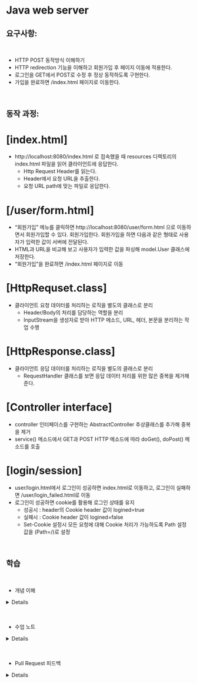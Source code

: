 # Java web server

## 요구사항:

<br/>

- HTTP POST 동작방식 이해하기
- HTTP redirection 기능을 이해하고 회원가입 후 페이지 이동에 적용한다.
- 로그인을 GET에서 POST로 수정 후 정상 동작하도록 구현한다.
- 가입을 완료하면 /index.html 페이지로 이동한다.

<br>

## 동작 과정:

# [index.html]

- http://localhost:8080/index.html 로 접속했을 때 resources 디렉토리의 index.html 파일을 읽어 클라이언트에 응답한다.
  - Http Request Header를 읽는다.
  - Header에서 요청 URL을 추출한다.
  - 요청 URL path에 맞는 파일로 응답한다.

# [/user/form.html]
- “회원가입” 메뉴를 클릭하면 http://localhost:8080/user/form.html 으로 이동하면서 회원가입할 수 있다. 회원가입한다. 회원가입을 하면 다음과 같은 형태로 사용자가 입력한 값이 서버에 전달된다.
- HTML과 URL을 비교해 보고 사용자가 입력한 값을 파싱해 model.User 클래스에 저장한다.
- “회원가입”을 완료하면 /index.html 페이지로 이동

# [HttpRequset.class]
- 클라이언트 요청 데이터를 처리하는 로직을 별도의 클래스로 분리
    - Header/Body의 처리를 담당하는 역할을 분리
    - InputStream을 생성자로 받아 HTTP 메소드, URL, 헤더, 본문을 분리하는 작업 수행

# [HttpResponse.class]
- 클라이언트 응답 데이터를 처리하는 로직을 별도의 클래스로 분리
  -  RequestHandler 클래스를 보면 응답 데이터 처리를 위한 많은 중복을 제거해준다.

# [Controller interface]
- controller 인터페이스를 구현하는 AbstractController 추상클래스를 추가해 중복을 제거
- service() 메소드에서 GET과 POST HTTP 메소드에 따라 doGet(), doPost() 메소드를 호출

# [login/session]
- user/login.html에서 로그인이 성공하면 index.html로 이동하고, 로그인이 실패하면 /user/login_failed.html로 이동
- 로그인이 성공하면 cookie를 활용해 로그인 상태를 유지
  - 성공시 : header의 Cookie header 값이 logined=true 
  - 실패시 : Cookie header 값이 logined=false
  - Set-Cookie 설정시 모든 요청에 대해 Cookie 처리가 가능하도록 Path 설정 값을 (Path=/)로 설정

<br/>

 ## 학습

<br/>

- 개념 이해

<details>
1. DataOutputStream <br/>

: FileReader는 데이터를 읽어서 숫자 데이터로 변환해줘야하지만,DataOutputStream은 데이터 변환까지 해줘서 파일을 읽고 쓰는 클래스 (즉, 프리미티브 타입의 데이터를 읽을 수 잇음)
 
  > write() 
  
  : 데이터를 파일에 쓰기

  > flush()

  : 현재 버퍼에 저장되 있는 내용을 클라이언트에 전송하고 버퍼를 비운다.<br/>

  즉, 강제로 버퍼의 내용을 전송함으로써 데드락 상태를 해제한다.<br/>

  <br/>


2. 프록시<br/>

: 클라이언트와 서버 사이에 존재하며 캐싱, 필터링, 로드 밸런싱, 인증, 로깅 등의 다양한 기능을 수행한다.<br/>

<br/>


3. 브라우저 동작 방식<br/>

> 최초에는 HTML 을 가져온다.<br/>

> HTML에서 CSS, js, 이미지에 대한 링크 정보를 추출한다.<br/>

> 추출한 정보의 URL을 이용 새로운 요청을 보낸다.<br/>

> 모든 웹 자원을 받아와서 렌더링을 시작한다.<br/>

> 1.1 은 파이프라인, 2.0은 병렬처리로 성능을 개선하였다.<br/>

<br/>




4. MIME 타입이란? <br/>

> 클라이언트에게 전송된 문서의 다양성을 알려주기 위한 메커니즘 <br/>

> 브라우저들은 리소스를 내려받았을 때 해야 할 기본 동작이 무엇인지를 결정하기 위해 MIME 타입 사용 <br/>

<br/>


5. of 패턴
- of 에 데이터를 읽은 후 생성자를 리턴해서 멤버에 값을 할당한다.

<br/>


6. InputStreamReader

- InputStream 은 1바이트만 인식해 한글을 읽지 못한다.
- 그래서 InputStreamReader는 바이트 단위로 읽어 들이는 형식을
- 문자 단위(char)로 데이터 변환시키는 중개자 역할을 한다.

<br/>


7. BufferedReader

- BufferReader 를 통해 입력 데이터가 바로 출력되기 보다는 버퍼를 통해 데이터를 묶어서 한 문장씩 읽어들일 수 있게 한다.

<br/>


8. StringBuilder

- String은 변경 불가능한 문자열이다. 그래서 문자열을 더할때마다 문자열을 연결해 새로운 문자열을 만들어내는 많은 비용이 발생한다. 이러한 문제를 스트링 빌더의 append 를 통해 해결 가능하다.

<br/>

9. reflection

- Reflection이란 클래스의 구조를 분석하여 동적 로딩을 가능하게 하는 기능
  - new Instance () : 동적 객체 생성시 사용됨
    - 기본 생성자를 호출해 객체를 생성하기 때문에 반드시 클래스에 기본 생성자가 존재해야함
    - 만약 매개변수가 있는 생성자를 호출하고 싶다면 리플랙션으로 Constructor 객체를 얻어 new Instance 진행
    
  > new Instance() = Deprecated <br>
  > -> getDeclaredConstructor().newInstance() 로 수정

  - getDeclaredConstructors(), getDeclaredFields(), getDeclaredMethods() : 클래스 생성자, 필드정보, 메소드 정보를 알고 싶을 때 사용한다

  - invoke : Method를 동적으로 실행시켜 주는 메소드

10. HTTP 메시지 구조
  - Header + Body 로 나뉨
    - Header (주소정보, 메서드 방식, 클라이언트 정보, 브라우저 정보, 접속 URL)
      - start line에는 요청이나 응답의 상태를 나타낸다.
      - 요청을 지정하거나, 메시지에 포함된 본문을 설명하는 헤더의 집합이다.
      - 헤더와 본문을 구분하는 빈 줄이 있다. 그 줄을 말한다.
    - Body (비어 있다가 필요시 데이터 정보 담김)
      - 요청과 관련된 데이터나 응답과 관련된 데이터 또는 문서를 포함 (선택적 사용됨)

11. Request Body 역할

 - Request Body 가 책임져야 하는 것 : 
   - code : API 사용 프로그램 처리 결과를 간략히 전달하는 것
     - 첫 세자리 (프로토콜 상태 코드), 넷째 자리 (타입 코드), 마지막 두 자리 (구분 코드)
   - message : 코더,개발자를 위한 메시지를 주는 것
   - result : 처리 결과 값을 넘겨주는 것
   - 세가지 요소
     - HTTP method
     - URL
     - HTTP version

 ~~~
 {
	"code": 200000,
	"message": "ok",
	"result": {
		"foo":{}
		"somethings":[{},{}]
	}
}
 ~~~

ex. 사용자 등록

~~~
# POST ~/register

{
  "email": "foo@bar.baz",
  "password": "hellowrold!@"
}

# Response Code

// 정상동작 코드
{
  "code": 201000,
  // 201 는 HTTP Status code 에서 말하는 생성을 뜻
  // 000 은 아무의미 없이 자리를 맞춰주는 코드
  "message": "ok",
  "result": {
    "user": {
      // 반드시 resource 표현
      "id": 1,
      "email": "foo@bar.baz",
      "password": "hellowrold!@"
    }
  }
}

// email 이 없을 경우
{
  "code": 412000,
  // 412 : 사전조건 실패
  // 0 : required param error
  // 00 : 이메일 - 임의로 00 은 이메일로 정한 것
  "message": "email Required in request body"
}

~~~

<br/>

12. stream

-  stream
    - Arrays.stream : 배열을 스트림으로 변환
    - map : 스트림 내 요소를 특정 값으로 변환
    - collect : list or set 으로 원하는 자료형으로 변환 ex. Collect(Collectors.toSet/toList)
    - filter : 조건에 맞는 모든 요소를 가져옴
    - flterFirst : 조건에 맞는 첫번째 요소 가져옴
    - Collectors.toMap

13. - 쿠키
    - 개념
        - 방문자 식별을 위해 사이트가 사용하고 있는 서버를 이용해 사용자 컴퓨터에 설치되는 정보 파일
        - 브라우저에 의해 저장됨
        - 같은 서버에 의해 만들어진 요청들이 Cookie HTTP 헤더 안에 포함되어 전송됨
        - 그 후 쿠키는 같은 서버에 의해 만들어진 Request들의 쿠키 헤더 안에 포함되어 전송됨
        - 만료일, 지속시간이 명시될 수 있고, 만료된 쿠키는 보내지지 않음
        - 특정 도메인이나 경로 제한을 설정할 수 있음
        - Key-Value 쌍으로 클라이언트에 저장됨
        - 서버에서 생성하며 Response Header에 Set-Cookie를 넣어 클라이언트에 전송

    - Set-Cookie: HTTP Response Header는 서버로부터 사용자 에이전트로 전송됨
      ex. Set-Cookie: <cookie-name>=<cookie-value>
      ex. Set-Cookie: yummy_cookie=choco

    - 전송과정 : 브라우저는 쿠키헤더를 사용해 서버로 이전에 저장했던 모든 쿠키들을 회신
      ex.
      GET /sample_page.html HTTP/1.1
      Host: www.example.org
      Cookie: yummy_cookie=choco; tasty_cookie=strawberry

    - 쿠키의 라이프타임
        - 브라우저는 현재 세션이 끝나는 시점을 정의
        - 세션 쿠키 : 세션이 끝날 때 삭제됨
        - 영속적인 쿠키 : Expired 속성에 명시된날짜에 삭제 / Max-Age속성에 명시된기간에 삭제
          ex. Set-Cookie: id=a3fWa; Expires=Wed, 21 Oct 2015 07:28:00 GMT;

    - Secure : HTTPS 프로토콜 상에서 암호화된 요청일 경우에만 전송됨
    * 단, 본질적으로는 안전하지 않으므로 민감한 정보는 쿠키에 저장하면 안됨
    - HttpOnly : 자바스크립트의 Document.cookie 에 접근할 수 없음
      - ex. Set-Cookie: id=a3fWa; Expires=Wed, 21 Oct 2015 07:28:00 GMT;           Secure; HttpOnly

    - 쿠키의 스코프
    1) Domain : 쿠키가 전송되게 될 호스트 명시 (명시되지 않으면 문서 위치 호스트 일부가 기본값)
    2) Path : Cookie 헤더를 전송하기 위해 요청되는 URL 내에 반드시 존재해야하는 URL 경로
        - ex. /docs => /docs, /docs/Web 이 모두 포함됨

    - 쿠키의 각종 옵션 정리
        - key=value : 쿠키명,쿠키값 쌍으로 이뤄진 문자열 쿠키
        - Expires : 쿠키 만료 기간
        - domains : 쿠키가 전송될 도메인 특정
        - path=URL : 쿠키가 전송될 URL 특정
        - Secure : HTTPS일 경우 쿠키가 전송됨
        - HttpOnly : JS에서 쿠키에 접근할 수 없도록 설정

    - JSESSIONID
        - 톰캣 컨테이너에서 세션을 유지하기 위해 발급하는 키
        - 상태 저장하기 위해 톰캣은 JSESSIONID 쿠키를 클라이언트에게 발급
        - 이 값을 통해 세션을 유지할 수 있음

    - JSESSIONID 동작 방식
        - 브라우저 최초 접근시Response 헤더에 JSESSIONID 값이 발급됨
        - 브라우저 재요청시 Response를 통해 받은 JSESSIONID 를
          Request 헤더 쿠키에 값을 넣어 서버에 요청됨
            * 쿠키를 통해 JSESSIONID값을 전달받게 되면 새로운 JSESSIONID 값을 Response 헤더에 발급하지 않음
        - 클라이언트로부터 전달받은 JSESSIONID값을 기준으로 서버에선 세션 메모리 영역에 상태 유지 값들을 저장함
        - 유지 범위 : 서브도메인이 다르면 쿠키가 유지되지 않으므로 동일한 도메인
        
</details>

<br/>

<br/>

- 수업 노트

<details>

- 리퀘스트 핸들러를 왜 쓰레드로 생성했는가? <br/>

    - runnable의 run : 스레드를 실행 <br/>

    - thread 의 start: 스레드를 생성 <br/>

 <br/>

<br/>

- 왜 멀티스레드로 생성하나?<br/>

    - 많은 사람들이 사용하게 하기 위함<br/>

    - thread.start 안에 runnable 하지 않는다면 싱글 스레드로 한명만 실행 가능<br/>
      <br/>
      <br/>

- 그렇다면 언제 싱글 스레드를 사용하는가?

    - 채팅 메시지와 같은 동시에 접근할 필요가 없는 p2p통신

  <br/>

- 쓰레드를 만들고 없애는 비용은 엄청 크다.
   <br/>

    - 쓰레드를 계속 생성하고 삭제하는게 아님
    - 쓰레드 풀에 미리 쓰레드를 만들어 놓고 하나씩 빼내서 쓰는게 좋다.<br/>
      
<br/>

- 풀 리퀘스트를 웬만하면 해라

    - PR 을 하면 revert가 가능
    - reset 으로 커밋을 돌리면 작업했던 내용이 다 날라감
    - PR을 하면 돌리기 전 작업 내역도 남아 있음

</details>

<br/>

<br/>

- Pull Request 피드백

<details>

- 해야 할 일은 주석 "/TODO" 라고 해서 인텔리J의 도움을 받는다. <br/>
( 주로, 메소드 몸통 안에 많이 사용한다. )

<br/>

- logger.info/debug/error 등 로거 레벨에 대해 공부한다.

  - trace
    : 프로그램 실행되면서 발생하는 모든 것을 추적함
    시스템 성능이 느려질 수 있어 trace는 잘 사용안함

  - debug
    : 프로그램이 실행되는 과정에서 값을 찍어보고 싶을 때 사용

  - info
    : 프로그램에 실행시 정보들을 출력하는 default 값이다.

  - warn
    : 경고성 콘솔들이 출력됨

  - error
    : 에러 발생 시, 콘솔에 로그를 찍는 로그 레벨
      * try catch 문에서 e.printstacktrace 는 콘솔에 로그를 찍고
        IO 발생시키기 때문에 성능에 악영향을 미치기 때문에 로거를 이용함
      * 보통 try catch 문에 넣어서 사용하므로 무조건 실행되는 SOUT 보단 좋은 성능이다.

<br/>

- 유틸리티 메서드는 static으로 만들어, static import를 사용해 좀 더 편리하게 사용한다.

<br/>

- StringParser class 로 분리

- NIO는 무엇이고, NIO에서 파일 읽을 때 Paths.get() 을 이용하는게 낫지 않은가?


- NIO 가 무엇인가
  New Input Output 약자이다.
  채널이 양방향 버퍼를 통해 외부 데이터와 통신한다.

  -IO와 차이점
    - IO와 달리 읽기/쓰기를 하나의 통로로 해결한다.
    - IO는 데이터가 흘러가는 통로가 Stream, NIO는 통로가 channel

    - stream vs channel
      - stream
        > Input/Ouput Stream 을 구분해서 사용함 ( 단방향 )
        > 데이터 단위가 바이트 단위이다.
        > 읽기 쓰기 작업시 blocking 된다.

      - channel
        > 양방향이라 소켓,파일채널 등의 객체 하나로 입/출력이 가능
        > ByteBuffer 객체를 통해 데이터를 읽고씀
        > 읽기 쓰기 작업시 non-blocking 된다.


- blocking 방식이란?
  - 블로킹 되면 쓰레드는 프로세스를 실행하고 있지 않은 상태로 유지됩니다.
  - 네트워킹처럼 오래걸리는 작업은 블로킹으로 작업 수행하면 병목의 원인이 된다.

 ```
 [ 예시 ]
 public static void main(String args[]) throws Exception {
        int port = 0;
        if (args == null || args.length == 0) {
            port = DEFAULT_PORT;
        } else {
            port = Integer.parseInt(args[0]);
        }

        // 서버소켓을 생성한다. 웹서버는 기본적으로 8080번 포트를 사용한다.
        try (ServerSocket listenSocket = new ServerSocket(port)) {
            logger.info("Web Application Server started {} port.", port);

            // 클라이언트가 연결될때까지 대기한다.
            Socket connection;
            while ((connection = listenSocket.accept()) != null) {
                Thread thread = new Thread(new RequestHandler(connection));
                thread.start();
            }
        }
    }
 ```

- 정리

위의 blocking 방식의 예제를 보면, <br/>
connect socket이 accept 되기 전까지는 그 아래 기능은 동작하지 못합니다. <br/>
그래서 클라이언트는 언제 전송될지 모르는 데이터를 하염없이 기다려야 합니다. <br/>
이러한 문제를 해결하기 위해 다수의 클라이언트가 걸어오는 요청을 감당하기 위해서 ServerSocket channel, Sockey Channel 당 하나의 스레드를 할당합니다. <br/>
그러면 클라이언트 하나당 1개의 스레드를 소모하는데, 스레드 풀을 통해 다수의 클라이언트 연결 요청을 대비합니다. <br/>



<br/>

- Non-blocking 방식?
  - API호출 시 작업 완료 여부와 상관없이 즉각적으로 현재 상태에 대한 응답이 옴
  - API호출 후 쓰레드 제어권이 있기 때문에 다른 작업 진행할 수 있음
  
  - 정리
  aceept(), read() 등의 메서드를 호출해도 블락되지 않습니다. <br/>
  이벤트가 들어오면 콜백 함수를 실행시키는 방식으로 비동기 처리를 하게 됩니다.<br/>
  이러한 특징은 다수의 쓰레드로 IO를 관리하는 방식에 비해 쓰레드 스위칭 비용을 줄이기 때문에 이점을 줍니다. <br/>
  그렇다면 당장 이벤트가 발생했는지 확인하는 리스너가 필요합니다. <br/>
  이를 위해 Selector 라는 이벤트 리스너를 제공합니다. <br/>
    - Selector : 멀티 채널 작업을 싱글 스레드에서 처리할 수 있도록 멀티플렉서도 제공
  

- 파일 끝 자동 개행 기능 추가
  - https://velog.io/@d-h-k/intellij-%ED%8C%8C%EC%9D%BC%EB%81%9D%EC%97%90-%EA%B0%9C%ED%96%89%EC%9D%84-%EC%9E%90%EB%8F%99%EC%9C%BC%EB%A1%9C-%EC%B6%94%EA%B0%80%ED%95%98%EB%8A%94-%EB%B0%A9%EB%B2%95
  - 설정 > editor > general > Ensure every saved file ends 체크

</details>




